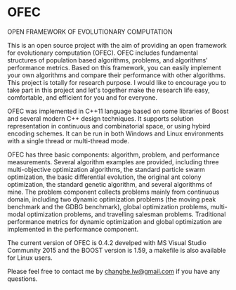 # OFEC
OPEN FRAMEWORK OF EVOLUTIONARY COMPUTATION

This is an open source project with the aim of providing an open framework for evolutionary computation (OFEC). OFEC includes fundamental structures of population based algorithms, problems, and algorithms' performance metrics. Based on this framework, you can easily implement your own algorithms and compare their performance with other algorithms. This project is totally for research purpose. I would like to encourage you to take part in this project and let's together make the research life easy, comfortable, and efficient for you and for everyone.

OFEC was implemented in C++11 language based on some libraries of Boost and several modern C++ design techniques. It supports solution representation in continuous and combinatorial space, or using hybird encoding schemes. It can be run in both Windows and Linux environments with a single thread or multi-thread mode.

OFEC has three basic components: algorithm, problem, and performance measurements. Several algorithm examples are provided, including three multi-objective optimization algorithms, the standard particle swarm optimization, the basic differential evolution, the original ant colony optimization, the standard genetic algorithm, and several algorithms of mine. The problem component collects problems mainly from continuous domain, including two dynamic optimization problems (the moving peak benchmark and the GDBG benchmark), global optimization problems, multi-modal optimization problems, and travelling salesman problems. Traditional performance metrics for dynamic optimization and global optimization are implemented in the performance component.

The current version of OFEC is 0.4.2 develped with MS Visual Studio Community 2015 and the BOOST version is 1.59, a makefile is also available for Linux users.

Please feel free to contact me by changhe.lw@gmail.com if you have any questions.
